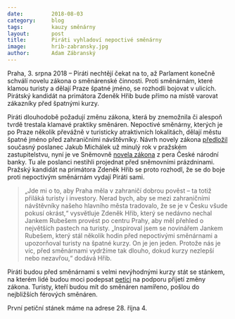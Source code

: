 ```yaml
---
date:         2018-08-03
category:     blog
tags:         kauzy směnárny
layout:       post
title:        Piráti vyhladoví nepoctivé směnárny
image:        hrib-zabransky.jpg
author:       Adam Zábranský
---
```


Praha, 3. srpna 2018 – Piráti nechtějí čekat na to, až Parlament konečně schválí novelu zákona o směnárenské činnosti. Proti směnárnám, které klamou turisty a dělají Praze špatné jméno, se rozhodli bojovat v ulicích. Pirátský kandidát na primátora Zdeněk Hřib bude přímo na místě varovat zákazníky před špatnými kurzy.

Piráti dlouhodobě požadují změnu zákona, která by znemožnila či alespoň tvrdě trestala klamavé praktiky směnáren. Nepoctivé směnárny, kterých je po Praze několik převážně v turisticky atraktivních lokalitách, dělají městu špatné jméno před zahraničními návštěvníky. Návrh novely zákona [předložil](https://praha.pirati.cz/navrh-zakona-proti-podvodnym-smenarnam.html) současný poslanec Jakub Michálek už minulý rok v pražském zastupitelstvu, nyní je ve Sněmovně [novela zákona](http://www.psp.cz/sqw/historie.sqw?o=8&t=188) z pera České národní banky. Tu ale poslanci nestihli projednat před sněmovními prázdninami. Pražský kandidát na primátora Zdeněk Hřib se proto rozhodl, že se do boje proti nepoctivým směnárnám vydají Piráti sami. 

> „Jde mi o to, aby Praha měla v zahraničí dobrou pověst – ta totiž přiláká turisty i investory. Nerad bych, aby se mezi zahraničními návštěvníky našeho hlavního města tradovalo, že se je v Česku všude pokusí okrást,“ vysvětluje Zdeněk Hřib, který se nedávno nechal Jankem Rubešem provést po centru Prahy, aby měl přehled o největších pastech na turisty. „Inspiroval jsem se novinářem Jankem Rubešem, který stál několik hodin před nepoctivými směnárnami a upozorňoval turisty na špatné kurzy. On je jen jeden. Protože nás je víc, před směnárnami vydržíme tak dlouho, dokud kurzy nezlepší nebo nezavřou,“ dodává Hřib.

Piráti budou před směnárnami s velmi nevýhodnými kurzy stát se stánkem, na kterém lidé budou moci podepsat [petici](https://docs.google.com/document/d/1lUDd0aQyMmkkDtCtM40QLIx0AzH2rYIjB6MDb-qLRhA/edit) na podporu přijetí změny zákona. Turisty, kteří budou mít do směnáren namířeno, pošlou do nejbližších férových směnáren.

První petiční stánek máme na adrese 28. října 4.

